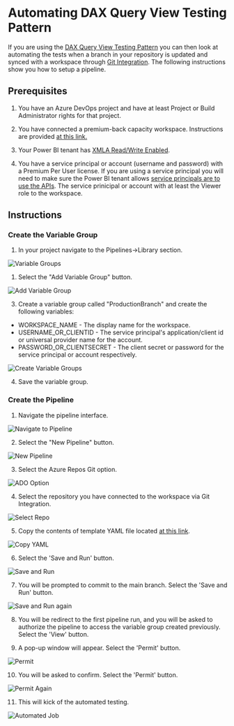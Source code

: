 # Automating DAX Query View Testing Pattern

If you are using the [DAX Query View Testing Pattern](dax-query-view-testing-pattern.md) you can then look at automating the tests when a branch in your repository is updated and synced with a workspace through <a href="https://learn.microsoft.com/en-us/power-bi/developer/projects/projects-git" target="_blank">Git Integration</a>. The following instructions show you how to setup a pipeline.

## Prerequisites

1. You have an Azure DevOps project and have at least Project or Build Administrator rights for that project.

2. You have connected a premium-back capacity workspace. Instructions are provided <a href="https://learn.microsoft.com/en-us/power-bi/developer/projects/projects-git" target="_blank">at this link.</a>

3. Your Power BI tenant has <a href="https://learn.microsoft.com/en-us/power-bi/enterprise/service-premium-connect-tools#enable-xmla-read-write" target="_blank">XMLA Read/Write Enabled</a>.

4. You have a service principal or account (username and password) with a Premium Per User license. If you are using a service principal you will need to make sure the Power BI tenant allows <a href="https://learn.microsoft.com/en-us/power-bi/enterprise/service-premium-service-principal#enable-service-principals">service principals are to use the APIs</a>. The service prinicipal or account with at least the Viewer role to the workspace.

## Instructions

### Create the Variable Group

1. In your project navigate to the Pipelines->Library section.

![Variable Groups](./images/automated-testing-library.png)

1. Select the "Add Variable Group" button.

![Add Variable Group](./images/automated-testing-variable-group.png)

3. Create a variable group called "ProductionBranch" and create the following variables:

- WORKSPACE_NAME - The display name for the workspace.
- USERNAME_OR_CLIENTID - The service principal's application/client id or universal provider name for the account.
- PASSWORD_OR_CLIENTSECRET - The client secret or password for the service principal or account respectively.

![Create Variable Groups](./images/automated-testing-create-variable-group.png)

4. Save the variable group.

### Create the Pipeline

1. Navigate the pipeline interface.

![Navigate to Pipeline](./images/automated-testing-navigate-pipeline.png)

2. Select the "New Pipeline" button.

![New Pipeline](./images/automated-testing-create-pipeline.png)

3. Select the Azure Repos Git option.

![ADO Option](./images/automated-testing-ado-option.png)

4. Select the repository you have connected to the workspace via Git Integration.

![Select Repo](./images/automated-testing-select-repo.png)

5. Copy the contents of template YAML file located <a href="https://raw.githubusercontent.com/kerski/fabric-dataops-patterns/development/Azure%20DevOps/Automated%20Testing%20Example/Run-DaxTests.yml" target="_blank">at this link</a>.

![Copy YAML](./images/automated-testing-copy-yaml.png)

6. Select the 'Save and Run' button.

![Save and Run](./images/automated-testing-save-pipeline.png)

7. You will be prompted to commit to the main branch. Select the 'Save and Run' button.

![Save and Run again](./images/automated-testing-save-and-run.png)

8. You will be redirect to the first pipeline run, and you will be asked to authorize the pipeline to access the variable group created previously.  Select the 'View' button.

9. A pop-up window will appear. Select the 'Permit' button.

![Permit](./images/automated-testing-permit.png)

10. You will be asked to confirm.  Select the 'Permit' button.

![Permit Again](./images/automated-testing-permit-again.png)

11. This will kick of the automated testing.

![Automated Job](./images/automated-testing-job-running.png)

